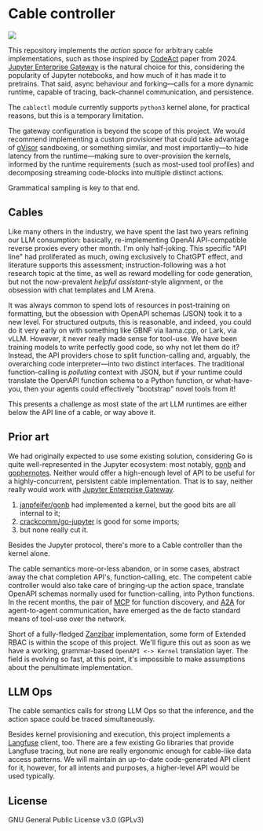 # Cable controller

![][1]

This repository implements the _action space_ for arbitrary cable implementations, such as those inspired by [CodeAct][2] paper from 2024. [Jupyter Enterprise Gateway][3] is the natural choice for this, considering the popularity of Jupyter notebooks, and how much of it has made it to pretrains. That said, async behaviour and forking—calls for a more dynamic runtime, capable of tracing, back-channel communication, and persistence.

The `cablectl` module currently supports `python3` kernel alone, for practical reasons, but this is a temporary limitation.

The gateway configuration is beyond the scope of this project. We would recommend implementing a custom provisioner that could take advantage of [gVisor][4] sandboxing, or something similar, and most importantly—to hide latency from the runtime—making sure to over-provision the kernels, informed by the runtime requirements (such as most-used tool profiles) and decomposing streaming code-blocks into multiple distinct actions.

Grammatical sampling is key to that end.

## Cables

Like many others in the industry, we have spent the last two years refining our LLM consumption: basically, re-implementing OpenAI API-compatible reverse proxies every other month. I'm only half-joking. This specific "API line" had proliferated as much, owing exclusively to ChatGPT effect, and literature supports this assessment; instruction-following was a hot research topic at the time, as well as reward modelling for code generation, but not the now-prevalent _helpful assistant_-style alignment, or the obsession with chat templates and LM Arena.

It was always common to spend lots of resources in post-training on formatting, but the obsession with OpenAPI schemas (JSON) took it to a new level. For structured outputs, this is reasonable, and indeed, you could do it very early on with something like GBNF via llama.cpp, or Lark, via vLLM. However, it never really made sense for tool-use. We have been training models to write perfectly good code, so why not let them do it? Instead, the API providers chose to split function-calling and, arguably, the overarching code interpreter—into two distinct interfaces. The traditional function-calling is _polluting_ context with JSON, but if your runtime could translate the OpenAPI function schema to a Python function, or what-have-you, then your agents could effectively "bootstrap" novel tools from it!

This presents a challenge as most state of the art LLM runtimes are either below the API line of a cable, or way above it.

## Prior art

We had originally expected to use some existing solution, considering Go is quite well-represented in the Jupyter ecosystem: most notably, [gonb][5] and [gophernotes][7]. Neither would offer a high-enough level of API to be useful for a highly-concurrent, persistent cable implementation. That is to say, neither really would work with [Jupyter Enterprise Gateway][3].

1. [janpfeifer/gonb][5] had implemented a kernel, but the good bits are all internal to it;
2. [crackcomm/go-jupyter][6] is good for some imports;
3. but none really cut it.

Besides the Jupyter protocol, there's more to a Cable controller than the kernel alone.

The cable semantics more-or-less abandon, or in some cases, abstract away the chat completion API's, function-calling, etc. The competent cable controller would also take care of bringing-up the action space, translate OpenAPI schemas normally used for function-calling, into Python functions. In the recent months, the pair of [MCP][8] for function discovery, and [A2A][9] for agent-to-agent communication, have emerged as the de facto standard means of tool-use over the network.

Short of a fully-fledged [Zanzibar][10] implementation, some form of Extended RBAC is within the scope of this project. We'll figure this out as soon as we have a working, grammar-based `OpenAPI <-> Kernel` translation layer. The field is evolving so fast, at this point, it's impossible to make assumptions about the penultimate implementation.

## LLM Ops

The cable semantics calls for strong LLM Ops so that the inference, and the action space could be traced simultaneously.

Besides kernel provisioning and execution, this project implements a [Langfuse][11] client, too. There are a few existing Go libraries that provide Langfuse tracing, but none are really ergonomic enough for cable-like data access patterns. We will maintain an up-to-date code-generated API client for it, however, for all intents and purposes, a higher-level API would be used typically.

## License

GNU General Public License v3.0 (GPLv3)

[1]: cables.png
[2]: https://arxiv.org/abs/2402.01030
[3]: https://jupyter-enterprise-gateway.readthedocs.io/en/latest/index.html
[4]: https://gvisor.dev/
[5]: https://github.com/janpfeifer/gonb
[6]: https://github.com/crackcomm/go-jupyter
[7]: https://github.com/gopherdata/gophernotes
[8]: https://modelcontextprotocol.io/
[9]: https://google.github.io/A2A/
[10]: https://www.usenix.org/conference/atc19/presentation/pang
[11]: https://langfuse.com/
